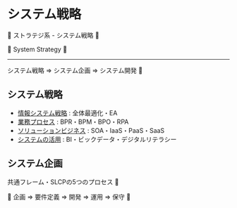 # システム戦略

:dog: ストラテジ系 - システム戦略 :dog:

:dog: System Strategy :dog:

---

システム戦略 => システム企画 => システム開発 :dog:

## システム戦略

- [情報システム戦略](information_system_strategy.md) : 全体最適化・EA
- [業務プロセス](business_process.md) : BPR・BPM・BPO・RPA
- [ソリューションビジネス](solution_business.md) : SOA・IaaS・PaaS・SaaS
- [システムの活用](using_system.md) : BI・ビックデータ・デジタルリテラシー

## システム企画

共通フレーム・SLCPの5つのプロセス :dog:

:dog: 企画 => 要件定義 => 開発 => 運用 => 保守 :dog:

